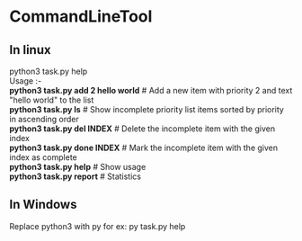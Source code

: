 # CommandLineTool
## In linux
  python3 task.py help<br>
  Usage :-<br>
  **python3 task.py add 2 hello world**    # Add a new item with priority 2 and text "hello world" to the list<br>
  **python3 task.py ls**                   # Show incomplete priority list items sorted by priority in ascending order<br>
  **python3 task.py del INDEX**            # Delete the incomplete item with the given index<br>
  **python3 task.py done INDEX**           # Mark the incomplete item with the given index as complete<br>
  **python3 task.py help**                 # Show usage<br>
  **python3 task.py report**               # Statistics<br>
  
## In Windows
Replace python3 with py for ex: py task.py help 
